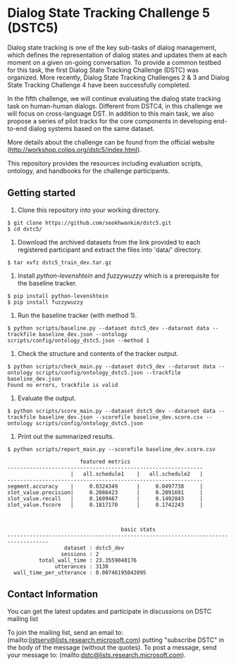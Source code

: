 # Dialog State Tracking Challenge 5 (DSTC5)

Dialog state tracking is one of the key sub-tasks of dialog management, which defines the representation of dialog states and updates them at each moment on a given on-going conversation. To provide a common testbed for this task, the first Dialog State Tracking Challenge (DSTC) was organized. More recently, Dialog State Tracking Challenges 2 & 3 and Dialog State Tracking Challenge 4 have been successfully completed.

In the fifth challenge, we will continue evaluating the dialog state tracking task on human-human dialogs. Different from DSTC4, in this challenge we will focus on cross-language DST. In addition to this main task, we also propose a series of pilot tracks for the core components in developing end-to-end dialog systems based on the same dataset.

More details about the challenge can be found from the official website (http://workshop.colips.org/dstc5/index.html).

This repository provides the resources including evaluation scripts, ontology, and handbooks for the challenge participants.

## Getting started

1. Clone this repository into your working directory.
``` shell
$ git clone https://github.com/seokhwankim/dstc5.git
$ cd dstc5/
```
1. Download the archived datasets from the link provided to each registered participant and extract the files into 'data/' directory.
``` shell
$ tar xvfz dstc5_train_dev.tar.gz
```
1. Install *python-levenshtein* and *fuzzywuzzy* which is a prerequisite for the baseline tracker.
``` shell
$ pip install python-levenshtein
$ pip install fuzzywuzzy
```
1. Run the baseline tracker (with method 1).
``` shell
$ python scripts/baseline.py --dataset dstc5_dev --dataroot data --trackfile baseline_dev.json --ontology scripts/config/ontology_dstc5.json --method 1
```
1. Check the structure and contents of the tracker output.
``` shell
$ python scripts/check_main.py --dataset dstc5_dev --dataroot data --ontology scripts/config/ontology_dstc5.json --trackfile baseline_dev.json
Found no errors, trackfile is valid
```
1. Evaluate the output.
``` shell
$ python scripts/score_main.py --dataset dstc5_dev --dataroot data --trackfile baseline_dev.json --scorefile baseline_dev.score.csv --ontology scripts/config/ontology_dstc5.json
```
1. Print out the summarized results.
``` shell
$ python scripts/report_main.py --scorefile baseline_dev.score.csv

                       featured metrics
--------------------------------------------------------------
                    |   all.schedule1    |   all.schedule2   |
--------------------------------------------------------------
segment.accuracy    |     0.0324349      |     0.0497738     |
slot_value.precision|     0.2086423      |     0.2091691     |
slot_value.recall   |     0.1609467      |     0.1492843     |
slot_value.fscore   |     0.1817170      |     0.1742243     |



                                    basic stats
-----------------------------------------------------------------------------------
                  dataset : dstc5_dev
                 sessions : 2
          total_wall_time : 23.3559048176
               utterances : 3130
  wall_time_per_utterance : 0.00746195042095
```

## Contact Information
You can get the latest updates and participate in discussions on DSTC mailing list

To join the mailing list, send an email to: (mailto:listserv@lists.research.microsoft.com)
putting "subscribe DSTC" in the body of the message (without the quotes).
To post a message, send your message to: (mailto:dstc@lists.research.microsoft.com).
